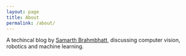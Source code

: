 ```yaml
---
layout: page
title: About
permalink: /about/
---
```


A techincal blog by [Samarth Brahmbhatt](https://samarth-robo.github.io/), discussing computer vision, robotics and machine learning.
